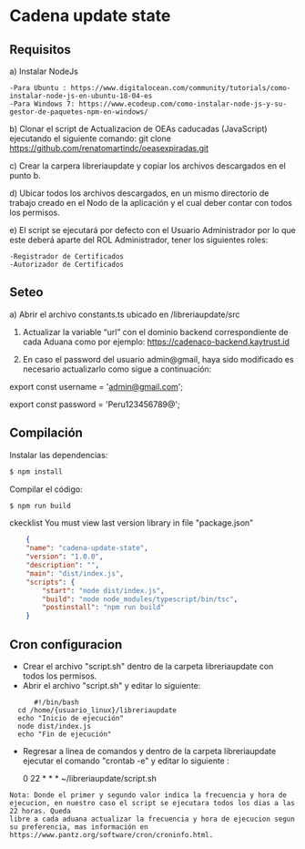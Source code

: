 # Cadena update state

## Requisitos

a)	Instalar NodeJs 

	-Para Ubuntu : https://www.digitalocean.com/community/tutorials/como-instalar-node-js-en-ubuntu-18-04-es
	-Para Windows 7: https://www.ecodeup.com/como-instalar-node-js-y-su-gestor-de-paquetes-npm-en-windows/

b)      Clonar el script de Actualizacion de OEAs caducadas (JavaScript) ejecutando el siguiente comando:
 	git clone https://github.com/renatomartindc/oeasexpiradas.git

c)      Crear la carpera libreriaupdate y copiar los archivos descargados en el punto b.

d)	Ubicar todos los archivos descargados, en un mismo directorio de trabajo creado en el Nodo de la aplicación y el cual deber contar con todos los permisos.

e)	El script se ejecutará por defecto con el Usuario Administrador por lo que este deberá aparte del ROL Administrador, tener los siguientes roles:

	-Registrador de Certificados
	-Autorizador de Certificados


## Seteo


a) Abrir el archivo constants.ts ubicado en /libreriaupdate/src 

  1) Actualizar la variable “url” con el dominio backend correspondiente de cada Aduana como por ejemplo:
	https://cadenaco-backend.kaytrust.id
	
  2) En caso el password del usuario admin@gmail, haya sido modificado es necesario actualizarlo como sigue a continuación:  

  export const username = 'admin@gmail.com';
  
  export const password = 'Peru123456789@';
	


## Compilación

Instalar las dependencias:
```bash
$ npm install
```

Compilar el código:
```bash
$ npm run build
```

ckecklist
You must view last version library in file "package.json"
```json
    {
    "name": "cadena-update-state",
    "version": "1.0.0",
    "description": "",
    "main": "dist/index.js",
    "scripts": {
        "start": "node dist/index.js",
        "build": "node node_modules/typescript/bin/tsc",
        "postinstall": "npm run build"
    }
```

## Cron configuracion

  - Crear el archivo "script.sh" dentro de la carpeta libreriaupdate con todos los permisos.
  - Abrir el archivo "script.sh" y editar lo siguiente:
  
  ```
        #!/bin/bash
	cd /home/{usuario_linux}/libreriaupdate
	echo "Inicio de ejecución"
	node dist/index.js
	echo "Fin de ejecución"
  ```

   - Regresar a linea de comandos y dentro de la carpeta libreriaupdate ejecutar el comando "crontab -e" y editar lo siguiente :

     0 22 * * * ~/libreriaupdate/script.sh

    Nota: Donde el primer y segundo valor indica la frecuencia y hora de ejecucion, en nuestro caso el script se ejecutara todos los dias a las 22 horas. Queda
	libre a cada aduana actualizar la frecuencia y hora de ejecucion segun su preferencia, mas información en https://www.pantz.org/software/cron/croninfo.html.





